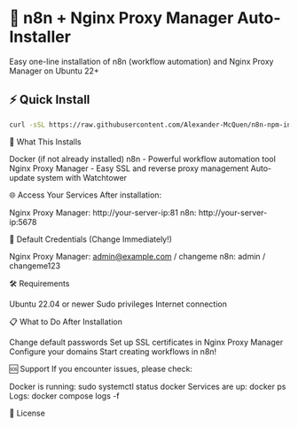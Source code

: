 # 🚀 n8n + Nginx Proxy Manager Auto-Installer

Easy one-line installation of n8n (workflow automation) and Nginx Proxy Manager on Ubuntu 22+

## ⚡ Quick Install

```bash
curl -sSL https://raw.githubusercontent.com/Alexander-McQuen/n8n-npm-installer/main/install.sh | bash
```

🎯 What This Installs

Docker (if not already installed)
n8n - Powerful workflow automation tool
Nginx Proxy Manager - Easy SSL and reverse proxy management
Auto-update system with Watchtower

🌐 Access Your Services
After installation:

Nginx Proxy Manager: http://your-server-ip:81
n8n: http://your-server-ip:5678

🔐 Default Credentials (Change Immediately!)

Nginx Proxy Manager: admin@example.com / changeme
n8n: admin / changeme123

🛠️ Requirements

Ubuntu 22.04 or newer
Sudo privileges
Internet connection

📋 What to Do After Installation

Change default passwords
Set up SSL certificates in Nginx Proxy Manager
Configure your domains
Start creating workflows in n8n!

🆘 Support
If you encounter issues, please check:

Docker is running: sudo systemctl status docker
Services are up: docker ps
Logs: docker compose logs -f

📜 License

